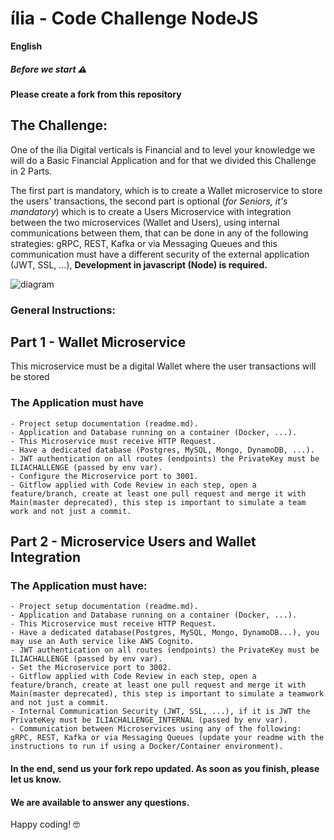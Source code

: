 # ília - Code Challenge NodeJS
**English**
##### Before we start ⚠️
**Please create a fork from this repository**

## The Challenge:
One of the ília Digital verticals is Financial and to level your knowledge we will do a Basic Financial Application and for that we divided this Challenge in 2 Parts.

The first part is mandatory, which is to create a Wallet microservice to store the users' transactions, the second part is optional (*for Seniors, it's mandatory*) which is to create a Users Microservice with integration between the two microservices (Wallet and Users), using internal communications between them, that can be done in any of the following strategies: gRPC, REST, Kafka or via Messaging Queues and this communication must have a different security of the external application (JWT, SSL, ...), **Development in javascript (Node) is required.**

![diagram](diagram.png)

### General Instructions:
## Part 1 - Wallet Microservice

This microservice must be a digital Wallet where the user transactions will be stored 

### The Application must have

    - Project setup documentation (readme.md).
    - Application and Database running on a container (Docker, ...).
    - This Microservice must receive HTTP Request.
    - Have a dedicated database (Postgres, MySQL, Mongo, DynamoDB, ...).
    - JWT authentication on all routes (endpoints) the PrivateKey must be ILIACHALLENGE (passed by env var).
    - Configure the Microservice port to 3001. 
    - Gitflow applied with Code Review in each step, open a feature/branch, create at least one pull request and merge it with Main(master deprecated), this step is important to simulate a team work and not just a commit.

## Part 2 - Microservice Users and Wallet Integration

### The Application must have:

    - Project setup documentation (readme.md).
    - Application and Database running on a container (Docker, ...).
    - This Microservice must receive HTTP Request.   
    - Have a dedicated database(Postgres, MySQL, Mongo, DynamoDB...), you may use an Auth service like AWS Cognito.
    - JWT authentication on all routes (endpoints) the PrivateKey must be ILIACHALLENGE (passed by env var).
    - Set the Microservice port to 3002. 
    - Gitflow applied with Code Review in each step, open a feature/branch, create at least one pull request and merge it with Main(master deprecated), this step is important to simulate a teamwork and not just a commit.
    - Internal Communication Security (JWT, SSL, ...), if it is JWT the PrivateKey must be ILIACHALLENGE_INTERNAL (passed by env var).
    - Communication between Microservices using any of the following: gRPC, REST, Kafka or via Messaging Queues (update your readme with the instructions to run if using a Docker/Container environment).

#### In the end, send us your fork repo updated. As soon as you finish, please let us know.

#### We are available to answer any questions.


Happy coding! 🤓

